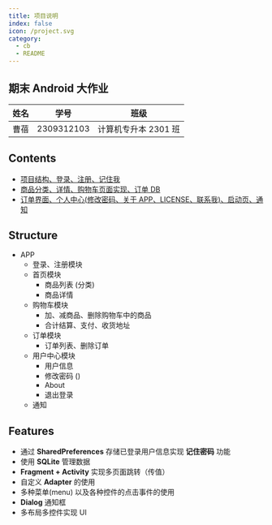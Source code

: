 ```yaml
---
title: 项目说明
index: false
icon: /project.svg
category:
  - cb
  - README
---
```


## 期末 Android 大作业

| 姓名 | 学号         | 班级            |
|----|------------|---------------|
| 曹蓓 | 2309312103 | 计算机专升本 2301 班 |


## Contents

- [项目结构、登录、注册、记住我](day01.md)
- [商品分类、详情、购物车页面实现、订单 DB](day02.md)
- [订单界面、个人中心(修改密码、关于 APP、LICENSE、联系我)、启动页、通知](day03.md)

## Structure

- APP
    - 登录、注册模块
    - 首页模块
        - 商品列表 (分类)
        - 商品详情
    - 购物车模块
        - 加、减商品、删除购物车中的商品
        - 合计结算、支付、收货地址
    - 订单模块
        - 订单列表、删除订单
    - 用户中心模块
        - 用户信息
        - 修改密码 ()
        - About
        - 退出登录
    - 通知

## Features

- 通过 **SharedPreferences** 存储已登录用户信息实现 **记住密码** 功能
- 使用 **SQLite** 管理数据
- **Fragment + Activity** 实现多页面跳转（传值）
- 自定义 **Adapter** 的使用
- 多种菜单(menu) 以及各种控件的点击事件的使用
- **Dialog** 通知框
- 多布局多控件实现 UI



